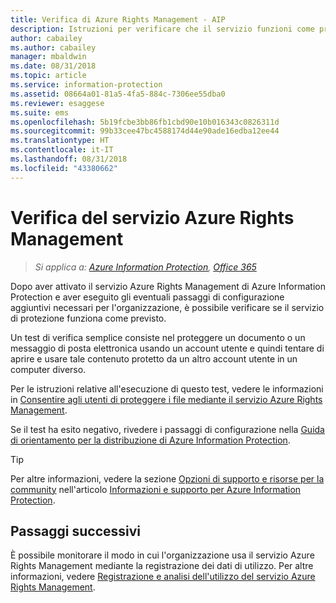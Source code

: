 ```yaml
---
title: Verifica di Azure Rights Management - AIP
description: Istruzioni per verificare che il servizio funzioni come previsto proteggendo un file o un messaggio di posta elettronica mediante un account utente e tentando di aprire e usare tale contenuto protetto con un altro account utente.
author: cabailey
ms.author: cabailey
manager: mbaldwin
ms.date: 08/31/2018
ms.topic: article
ms.service: information-protection
ms.assetid: 08664a01-81a5-4fa5-884c-7306ee55dba0
ms.reviewer: esaggese
ms.suite: ems
ms.openlocfilehash: 5b19fcbe3bb86fb1cbd90e10b016343c0826311d
ms.sourcegitcommit: 99b33cee47bc4588174d44e90ade16edba12ee44
ms.translationtype: HT
ms.contentlocale: it-IT
ms.lasthandoff: 08/31/2018
ms.locfileid: "43380662"
---
```

# <a name="verifying-the-azure-rights-management-service"></a>Verifica del servizio Azure Rights Management

>*Si applica a: [Azure Information Protection](https://azure.microsoft.com/pricing/details/information-protection), [Office 365](http://download.microsoft.com/download/E/C/F/ECF42E71-4EC0-48FF-AA00-577AC14D5B5C/Azure_Information_Protection_licensing_datasheet_EN-US.pdf)*

Dopo aver attivato il servizio Azure Rights Management di Azure Information Protection e aver eseguito gli eventuali passaggi di configurazione aggiuntivi necessari per l'organizzazione, è possibile verificare se il servizio di protezione funziona come previsto. 

Un test di verifica semplice consiste nel proteggere un documento o un messaggio di posta elettronica usando un account utente e quindi tentare di aprire e usare tale contenuto protetto da un altro account utente in un computer diverso.

Per le istruzioni relative all'esecuzione di questo test, vedere le informazioni in [Consentire agli utenti di proteggere i file mediante il servizio Azure Rights Management](help-users.md).

Se il test ha esito negativo, rivedere i passaggi di configurazione nella [Guida di orientamento per la distribuzione di Azure Information Protection](deployment-roadmap.md).

> [!TIP]
> Per altre informazioni, vedere la sezione [Opzioni di supporto e risorse per la community](information-support.md#support-options-and-community-resources) nell'articolo [Informazioni e supporto per Azure Information Protection](information-support.md).

## <a name="next-steps"></a>Passaggi successivi

È possibile monitorare il modo in cui l'organizzazione usa il servizio Azure Rights Management mediante la registrazione dei dati di utilizzo. Per altre informazioni, vedere [Registrazione e analisi dell'utilizzo del servizio Azure Rights Management](log-analyze-usage.md).



